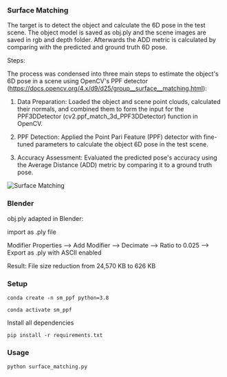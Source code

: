 ### Surface Matching

The target is to detect the object and calculate the 6D pose in the test
scene. The object model is saved as obj.ply and the scene images are saved in rgb and
depth folder. Afterwards the ADD metric is calculated by comparing with the predicted and
ground truth 6D pose.

Steps:

The process was condensed into three main steps to estimate the object's 6D pose in a scene using OpenCV's PPF detector (https://docs.opencv.org/4.x/d9/d25/group__surface__matching.html):

1. Data Preparation: Loaded the object and scene point clouds, calculated their normals, and combined them to form the input for the PPF3DDetector (cv2.ppf_match_3d_PPF3DDetector) function in OpenCV.

2. PPF Detection: Applied the Point Pari Feature (PPF) detector with fine-tuned parameters to calculate the object 6D pose in the test scene.

3. Accuracy Assessment: Evaluated the predicted pose's accuracy using the Average Distance (ADD) metric by comparing it to a ground truth pose.

![Surface Matching](results/comparison_MeshLab.png)

### Blender
obj.ply adapted in Blender:

import as .ply file

Modifier Properties --> Add Modifier --> Decimate --> Ratio to 0.025 --> Export as .ply with ASCII enabled

Result: File size reduction from 24,570 KB to 626 KB

### Setup

```
conda create -n sm_ppf python=3.8

conda activate sm_ppf
```

Install all dependencies

```
pip install -r requirements.txt
```

### Usage

```
python surface_matching.py
```
